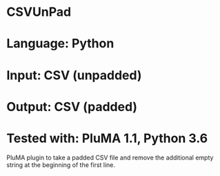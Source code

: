 # CSVUnPad
# Language: Python
# Input: CSV (unpadded)
# Output: CSV (padded)
# Tested with: PluMA 1.1, Python 3.6

PluMA plugin to take a padded CSV file and  remove the additional
empty string at the beginning of the first line.

